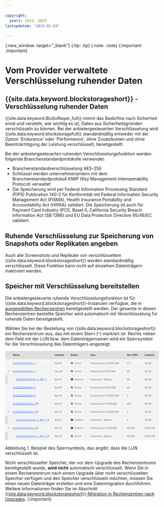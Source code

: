 ```yaml
---

copyright:
  years: 2014, 2019
lastupdated: "2019-01-04"

---
```

{:new_window: target="_blank"}
{:tip: .tip}
{:note: .note}
{:important: .important}

# Vom Provider verwaltete Verschlüsselung ruhender Daten

## {{site.data.keyword.blockstorageshort}} - Verschlüsselung ruhender Daten

{{site.data.keyword.BluSoftlayer_full}} nimmt das Bedürfnis nach Sicherheit ernst und versteht, wie wichtig es ist, Daten aus Sicherheitsgründen verschlüsseln zu können. Bei der anbietergesteuerten Verschlüsselung wird {{site.data.keyword.blockstoragefull}} standardmäßig entweder mit der Option 'Endurance' oder 'Performance', ohne Zusatzkosten und ohne Beeinträchtigung der Leistung verschlüsselt, bereitgestellt.

Bei der anbietergesteuerten ruhenden Verschlüsselungsfunktion werden folgende Branchenstandardprotokolle verwendet:

* Branchenstandardverschlüsselung AES-256
* Schlüssel werden unternehmensintern mit dem Branchenstandardprotokoll KMIP (Key Management Interoperability Protocol) verwaltet
* Die Speicherung wird per Federal Information Processing Standard (FIPS) Publication 140-2 für Konformität mit Federal Information Security Management Act (FISMA), Health Insurance Portability and Accountability Act (HIPAA) validiert. Die Speicherung ist auch für Payment Card Industry (PCI), Basel II, California Security Breach Information Act (SB 1386) und EU Data Protection Directive 95/46/EC validiert.

## Ruhende Verschlüsselung zur Speicherung von Snapshots oder Replikaten angeben  

Auch alle Screenshots und Replikate von verschlüsseltem {{site.data.keyword.blockstorageshort}} werden standardmäßig verschlüsselt. Diese Funktion kann nicht auf einzelnen Datenträgern inaktiviert werden.

## Speicher mit Verschlüsselung bereitstellen

Die anbietergesteuerte ruhende Verschlüsselungsfunktion ist für {{site.data.keyword.blockstorageshort}}-Instanzen verfügbar, die in [ausgewählten Rechenzentren](new-ibm-block-and-file-storage-location-and-features.html) bereitgestellt werden. Der gesamte in diesen Rechenzentren bestellte Speicher wird automatisch mit Verschlüsselung für ruhende Daten bereitgestellt.

Wählen Sie bei der Bestellung von {{site.data.keyword.blockstorageshort}} ein Rechenzentrum aus, das mit einem Stern (`*`) markiert ist. Rechts neben dem Feld mit der LUN bzw. dem Datenträgernamen wird ein Sperrsymbol für die Verschlüsselung des Datenträgers angezeigt.

![Das Sperrsymbol gibt an, dass die LUN verschlüsselt ist.](/images/encryptedstorage.png)
<caption>Abbildung 1. Beispiel des Sperrsymbols, das angibt, dass die LUN verschlüsselt ist.</caption>



Nicht verschlüsselter Speicher, der vor dem Upgrade des Rechenzentrums bereitgestellt wurde, **wird nicht** automatisch verschlüsselt. Wenn Sie in einem Rechenzentrum nach einem Upgrade über nicht verschlüsselten Speicher verfügen und den Speicher verschlüsseln möchten, müssen Sie einen neuen Datenträger erstellen und eine Datenmigration durchführen. Weitere Informationen finden Sie im Abschnitt [{{site.data.keyword.blockstorageshort}}-Migration in Rechenzentren nach Upgrades](migrate-block-storage-encrypted-block-storage.html).
{:important}
